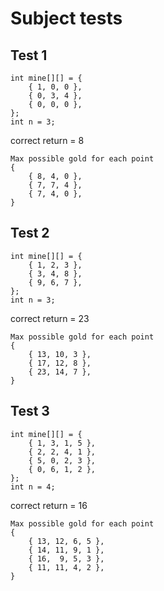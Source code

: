 # Subject tests
## Test 1
```
int mine[][] = {
	{ 1, 0, 0 },
	{ 0, 3, 4 },
	{ 0, 0, 0 },
};
int n = 3;
```
correct return = 8
```
Max possible gold for each point
{
	{ 8, 4, 0 },
	{ 7, 7, 4 },
	{ 7, 4, 0 },
}
```

## Test 2
```
int mine[][] = {
	{ 1, 2, 3 },
	{ 3, 4, 8 },
	{ 9, 6, 7 },
};
int n = 3;
```
correct return = 23
```
Max possible gold for each point
{
	{ 13, 10, 3 },
	{ 17, 12, 8 },
	{ 23, 14, 7 },
}
```

## Test 3
```
int mine[][] = {
	{ 1, 3, 1, 5 },
	{ 2, 2, 4, 1 },
	{ 5, 0, 2, 3 },
	{ 0, 6, 1, 2 },
};
int n = 4;
```
correct return = 16
```
Max possible gold for each point
{
	{ 13, 12, 6, 5 },
	{ 14, 11, 9, 1 },
	{ 16,  9, 5, 3 },
	{ 11, 11, 4, 2 },
}
```
